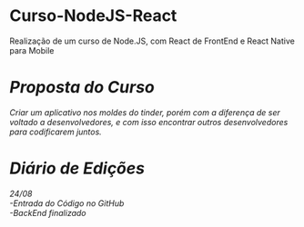 # Curso-NodeJS-React
Realização de um curso de Node.JS, com React de FrontEnd e React Native para Mobile <Em andamento>

# Proposta do Curso
Criar um aplicativo nos moldes do tinder, porém com a diferença de ser voltado a desenvolvedores, e com isso encontrar outros desenvolvedores para codificarem juntos.

# Diário de Edições
*24/08*  
-Entrada do Código no GitHub  
-BackEnd finalizado  

